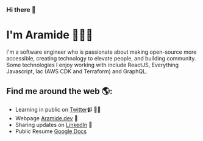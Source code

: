 ### Hi there 👋

# I'm Aramide 👋🏾‍💻

I'm a software engineer who is passionate about making open-source more accessible, creating technology to elevate people, and building community. Some technologies I enjoy working with include ReactJS, Everything Javascript, Iac (AWS CDK and Terraform) and GraphQL.


## Find me around the web 🌎:
- Learning in public on <a href="https://twitter.com/AramideAjax">Twitter</a>📹 ✍🏾
- Webpage <a href="http://aramide.dev"> Aramide.dev</a> 🏓
- Sharing updates on <a href="https://www.linkedin.com/in/oluwafemi-olasubomi-42a568120/">LinkedIn</a> 💼
- Public Resume <a href="https://docs.google.com/document/d/16YZ4qO2TqGLWBp8y7kNmUoZ22wpPW-f8x0C2afj-eW4">Google Docs</a>

